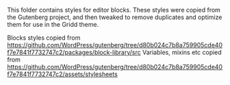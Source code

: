 This folder contains styles for editor blocks.
These styles were copied from the Gutenberg project, and then tweaked to remove duplicates and optimize them for use in the Gridd theme.

Blocks styles copied from https://github.com/WordPress/gutenberg/tree/d80b024c7b8a759905cde40f7e7841f7732747c2/packages/block-library/src
Variables, mixins etc copied from https://github.com/WordPress/gutenberg/tree/d80b024c7b8a759905cde40f7e7841f7732747c2/assets/stylesheets
